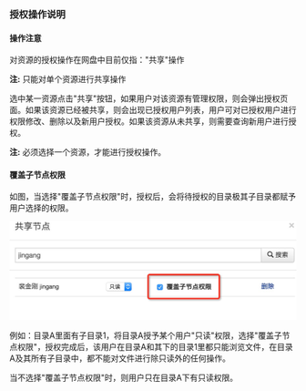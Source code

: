 ### 授权操作说明

#### 操作注意

对资源的授权操作在网盘中目前仅指："共享"操作

**注:** 只能对单个资源进行共享操作

选中某一资源点击"共享"按钮，如果用户对该资源有管理权限，则会弹出授权页面。如果该资源已经被共享，则会出现已授权用户列表，用户可对已授权用户进行权限修改、删除以及新用户授权。如果该资源从未共享，则需要查询新用户进行授权。

**注:** 必须选择一个资源，才能进行授权操作。

#### 覆盖子节点权限

如图，当选择"覆盖子节点权限"时，授权后，会将待授权的目录极其子目录都赋予用户选择的权限。

![权限说明](..\images\权限说明.png)

例如：目录A里面有子目录1，将目录A授予某个用户"只读"权限，选择"覆盖子节点权限"，授权完成后，该用户在目录A和其下的目录1里都只能浏览文件，在目录A及其所有子目录中，都不能对文件进行除只读外的任何操作。

当不选择"覆盖子节点权限"时，则用户只在目录A下有只读权限。
